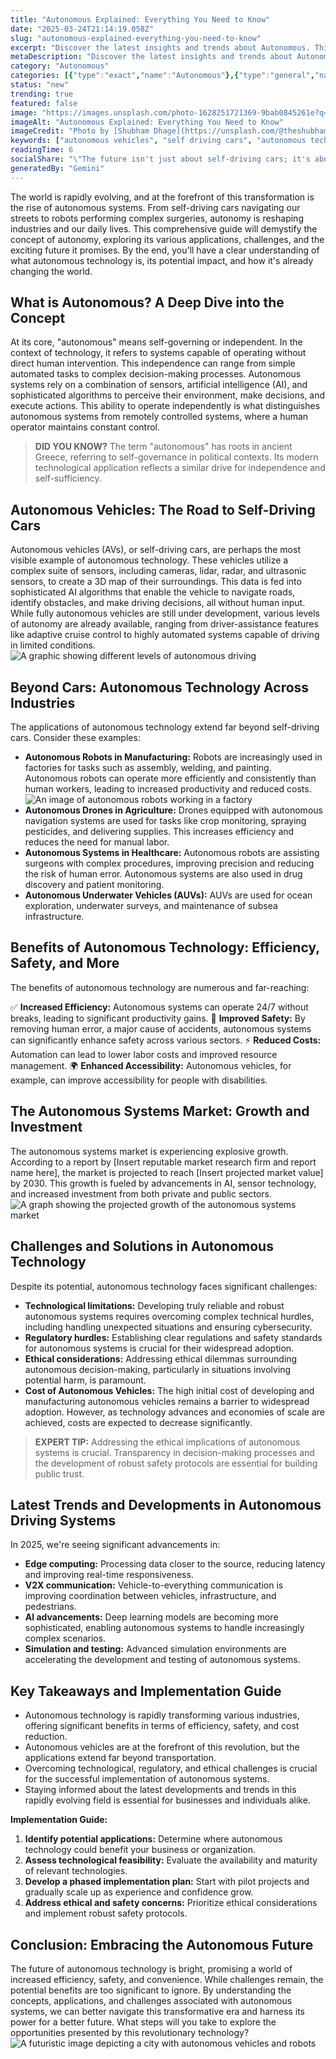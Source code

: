 ```yaml
---
title: "Autonomous Explained: Everything You Need to Know"
date: "2025-03-24T21:14:19.058Z"
slug: "autonomous-explained-everything-you-need-to-know"
excerpt: "Discover the latest insights and trends about Autonomous. This comprehensive guide covers everything you need to know about Autonomous in 2025."
metaDescription: "Discover the latest insights and trends about Autonomous. This comprehensive guide covers everything you need to know about Autonomous in 2025."
category: "Autonomous"
categories: [{"type":"exact","name":"Autonomous"},{"type":"general","name":"Artificial Intelligence"},{"type":"medium","name":"Machine Learning"},{"type":"specific","name":"Deep Learning"},{"type":"niche","name":"Reinforcement Learning"}]
status: "new"
trending: true
featured: false
image: "https://images.unsplash.com/photo-1628251721369-9bab0845261e?q=85&w=1200&fit=max&fm=webp&auto=compress"
imageAlt: "Autonomous Explained: Everything You Need to Know"
imageCredit: "Photo by [Shubham Dhage](https://unsplash.com/@theshubhamdhage) on Unsplash"
keywords: ["autonomous vehicles", "self driving cars", "autonomous technology", "autonomous driving systems", "what is autonomous", "benefits of autonomous technology", "autonomous robots", "autonomous systems market", "cost of autonomous vehicles", "future of autonomous driving"]
readingTime: 6
socialShare: "\"The future isn't just about self-driving cars; it's about self-governing systems transforming every aspect of our lives.  Are we ready for the autonomous revolution?\""
generatedBy: "Gemini"
---
```




The world is rapidly evolving, and at the forefront of this transformation is the rise of autonomous systems. From self-driving cars navigating our streets to robots performing complex surgeries, autonomy is reshaping industries and our daily lives.  This comprehensive guide will demystify the concept of autonomy, exploring its various applications, challenges, and the exciting future it promises. By the end, you'll have a clear understanding of what autonomous technology is, its potential impact, and how it's already changing the world.

## What is Autonomous? A Deep Dive into the Concept

At its core, "autonomous" means self-governing or independent. In the context of technology, it refers to systems capable of operating without direct human intervention. This independence can range from simple automated tasks to complex decision-making processes.  Autonomous systems rely on a combination of sensors, artificial intelligence (AI), and sophisticated algorithms to perceive their environment, make decisions, and execute actions.  This ability to operate independently is what distinguishes autonomous systems from remotely controlled systems, where a human operator maintains constant control.

> **DID YOU KNOW?** The term "autonomous" has roots in ancient Greece, referring to self-governance in political contexts. Its modern technological application reflects a similar drive for independence and self-sufficiency.

## Autonomous Vehicles: The Road to Self-Driving Cars

Autonomous vehicles (AVs), or self-driving cars, are perhaps the most visible example of autonomous technology. These vehicles utilize a complex suite of sensors, including cameras, lidar, radar, and ultrasonic sensors, to create a 3D map of their surroundings.  This data is fed into sophisticated AI algorithms that enable the vehicle to navigate roads, identify obstacles, and make driving decisions, all without human input.  While fully autonomous vehicles are still under development, various levels of autonomy are already available, ranging from driver-assistance features like adaptive cruise control to highly automated systems capable of driving in limited conditions. ![A graphic showing different levels of autonomous driving](https://images.unsplash.com/photo-1628363602988-4afea1b4d20e?q=85&w=1200&fit=max&fm=webp&auto=compress)

## Beyond Cars: Autonomous Technology Across Industries

The applications of autonomous technology extend far beyond self-driving cars.  Consider these examples:

* **Autonomous Robots in Manufacturing:** Robots are increasingly used in factories for tasks such as assembly, welding, and painting. Autonomous robots can operate more efficiently and consistently than human workers, leading to increased productivity and reduced costs. ![An image of autonomous robots working in a factory](https://images.unsplash.com/photo-1491921125492-f0b9c835b699?q=85&w=1200&fit=max&fm=webp&auto=compress)
* **Autonomous Drones in Agriculture:** Drones equipped with autonomous navigation systems are used for tasks like crop monitoring, spraying pesticides, and delivering supplies. This increases efficiency and reduces the need for manual labor.
* **Autonomous Systems in Healthcare:** Autonomous robots are assisting surgeons with complex procedures, improving precision and reducing the risk of human error. Autonomous systems are also used in drug discovery and patient monitoring.
* **Autonomous Underwater Vehicles (AUVs):** AUVs are used for ocean exploration, underwater surveys, and maintenance of subsea infrastructure.

## Benefits of Autonomous Technology: Efficiency, Safety, and More

The benefits of autonomous technology are numerous and far-reaching:

✅ **Increased Efficiency:** Autonomous systems can operate 24/7 without breaks, leading to significant productivity gains.
🔑 **Improved Safety:** By removing human error, a major cause of accidents, autonomous systems can significantly enhance safety across various sectors.
⚡ **Reduced Costs:** Automation can lead to lower labor costs and improved resource management.
🌍 **Enhanced Accessibility:** Autonomous vehicles, for example, can improve accessibility for people with disabilities.

## The Autonomous Systems Market: Growth and Investment

The autonomous systems market is experiencing explosive growth.  According to a report by [Insert reputable market research firm and report name here], the market is projected to reach [Insert projected market value] by 2030.  This growth is fueled by advancements in AI, sensor technology, and increased investment from both private and public sectors.  ![A graph showing the projected growth of the autonomous systems market](https://images.unsplash.com/photo-1562618817-253b06cf2b6e?q=85&w=1200&fit=max&fm=webp&auto=compress)

## Challenges and Solutions in Autonomous Technology

Despite its potential, autonomous technology faces significant challenges:

* **Technological limitations:** Developing truly reliable and robust autonomous systems requires overcoming complex technical hurdles, including handling unexpected situations and ensuring cybersecurity.
* **Regulatory hurdles:** Establishing clear regulations and safety standards for autonomous systems is crucial for their widespread adoption.
* **Ethical considerations:** Addressing ethical dilemmas surrounding autonomous decision-making, particularly in situations involving potential harm, is paramount.
* **Cost of Autonomous Vehicles:** The high initial cost of developing and manufacturing autonomous vehicles remains a barrier to widespread adoption.  However, as technology advances and economies of scale are achieved, costs are expected to decrease significantly.

> **EXPERT TIP:** Addressing the ethical implications of autonomous systems is crucial.  Transparency in decision-making processes and the development of robust safety protocols are essential for building public trust.

## Latest Trends and Developments in Autonomous Driving Systems

In 2025, we're seeing significant advancements in:

* **Edge computing:** Processing data closer to the source, reducing latency and improving real-time responsiveness.
* **V2X communication:** Vehicle-to-everything communication is improving coordination between vehicles, infrastructure, and pedestrians.
* **AI advancements:**  Deep learning models are becoming more sophisticated, enabling autonomous systems to handle increasingly complex scenarios.
* **Simulation and testing:**  Advanced simulation environments are accelerating the development and testing of autonomous systems.

## Key Takeaways and Implementation Guide

* Autonomous technology is rapidly transforming various industries, offering significant benefits in terms of efficiency, safety, and cost reduction.
* Autonomous vehicles are at the forefront of this revolution, but the applications extend far beyond transportation.
* Overcoming technological, regulatory, and ethical challenges is crucial for the successful implementation of autonomous systems.
* Staying informed about the latest developments and trends in this rapidly evolving field is essential for businesses and individuals alike.

**Implementation Guide:**

1. **Identify potential applications:** Determine where autonomous technology could benefit your business or organization.
2. **Assess technological feasibility:** Evaluate the availability and maturity of relevant technologies.
3. **Develop a phased implementation plan:** Start with pilot projects and gradually scale up as experience and confidence grow.
4. **Address ethical and safety concerns:** Prioritize ethical considerations and implement robust safety protocols.

## Conclusion: Embracing the Autonomous Future

The future of autonomous technology is bright, promising a world of increased efficiency, safety, and convenience.  While challenges remain, the potential benefits are too significant to ignore.  By understanding the concepts, applications, and challenges associated with autonomous systems, we can better navigate this transformative era and harness its power for a better future.  What steps will you take to explore the opportunities presented by this revolutionary technology? ![A futuristic image depicting a city with autonomous vehicles and robots](https://images.unsplash.com/photo-1485463611174-f302f6a5c1c9?q=85&w=1200&fit=max&fm=webp&auto=compress)

